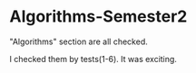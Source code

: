 # Algorithms-Semester2

"Algorithms" section are all checked.

I checked them by tests(1-6). It was exciting.
